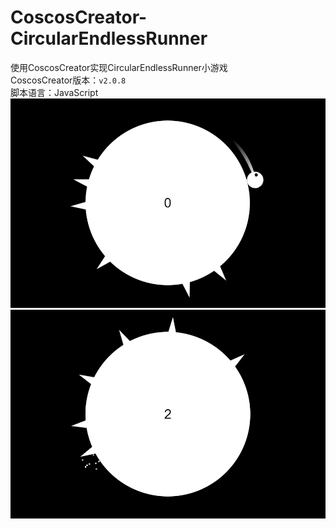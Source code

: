 # CoscosCreator-CircularEndlessRunner
使用CoscosCreator实现CircularEndlessRunner小游戏<br>
CoscosCreator版本：`v2.0.8`<br>
脚本语言：JavaScript<br>
![gameStart](https://github.com/CrowCaptain/CoscosCreator-CircularEndlessRunner/blob/master/screenshots/gameStart.PNG)<br>
![playerDead](https://github.com/CrowCaptain/CoscosCreator-CircularEndlessRunner/blob/master/screenshots/playerDead.PNG)
